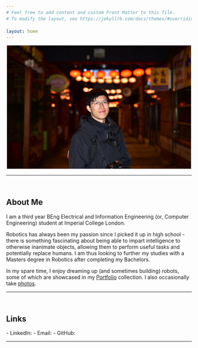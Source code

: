 ```yaml
---
# Feel free to add content and custom Front Matter to this file.
# To modify the layout, see https://jekyllrb.com/docs/themes/#overriding-theme-defaults

layout: home
---
```

<p align="center">
  <img width="500" src="./assets/TianyiLim.jpg">
</p>

---
<br>
<h2>About Me</h2>
I am a third year BEng Electrical and Information Engineering (or, Computer Engineering) student at Imperial College London.

Robotics has always been my passion since I picked it up in high school - there is something fascinating about being able to impart intelligence to otherwise inanimate objects, allowing them to perform useful tasks and potentially replace humans.
I am thus looking to further my studies with a Masters degree in Robotics after completing my Bachelors.

In my spare time, I enjoy dreaming up (and sometimes building) robots, some of which are showcased in my [Portfolio](portfolio.md) collection. I also occasionally take [photos](photog.md).

---
<br>
<h2>Links</h2>
- LinkedIn: <https://www.linkedin.com/in/tianyilim/>
- Email: <tian.lim19@imperial.ac.uk>
- GitHub: <https://github.com/tianyilim>

---
<br>
